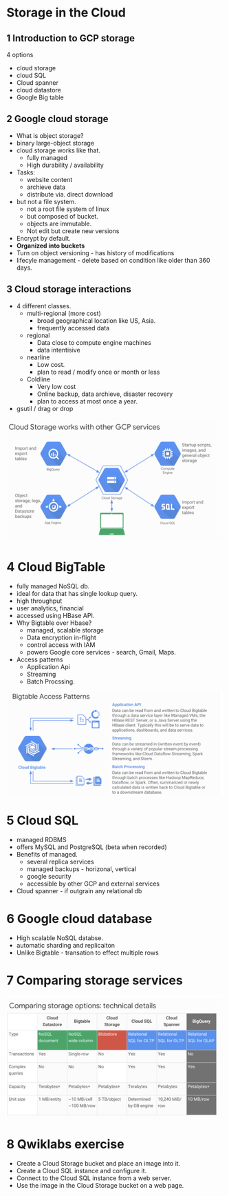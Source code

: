 # Storage in the Cloud

## 1 Introduction to GCP storage

4 options

- cloud storage
- cloud SQL
- Cloud spanner
- cloud datastore
- Google Big table

## 2 Google cloud storage

- What is object storage?
- binary large-object storage
- cloud storage works like that.
  - fully managed
  - High durability / availability
- Tasks:
  - website content
  - archieve data
  - distribute via. direct download
- but not a file system.
  - not a root file system of linux
  - but composed of bucket.
  - objects are immutable.
  - Not edit but create new versions
- Encrypt by default.
- **Organized into buckets**
- Turn on object versioning - has history of modifications
- lifecyle management - delete based on condition like older than 360 days.



## 3 Cloud storage interactions

- 4 different classes.
  - multi-regional (more cost)
    - broad geographical location like US, Asia.
    - frequently accessed data
  - regional
    - Data close to compute engine machines
    - data intentisive
  - nearline
    - Low cost.
    - plan to read / modify once or month or less
  - Coldline
    - Very low cost
    - Online backup, data archieve, disaster recovery
    - plan to access at most once a year.
- gsutil / drag or drop

![image-20200521185330111](4_storage_in_the_cloud/image-20200521185330111.png)

# 4 Cloud BigTable

- fully managed NoSQL db.
- ideal for data that has single lookup query.
- high throughput
- user analytics, financial
- accessed using HBase API.
- Why Bigtable over Hbase?
  - managed, scalable storage
  - Data encryption in-flight
  - control access with IAM
  - powers Google core services - search, Gmail, Maps.
- Access patterns
  - Application Api
  - Streaming
  - Batch Procssing.

![image-20200521185306217](4_storage_in_the_cloud/image-20200521185306217.png)

# 5 Cloud SQL

- managed RDBMS
- offers MySQL and PostgreSQL (beta when recorded)
- Benefits of managed.
  - several replica services
  - managed backups - horizonal, vertical
  - google security
  - accessible by other GCP and external services
- Cloud spanner - if outgrain any relational db



# 6 Google cloud database

- High scalable NoSQL databse.
- automatic sharding and replicaiton
- Unlike Bigtable - transation to effect multiple rows

# 7 Comparing storage services

![image-20200521185507632](4_storage_in_the_cloud/image-20200521185507632.png)



# 8 Qwiklabs exercise

- Create a Cloud Storage bucket and place an image into it.
- Create a Cloud SQL instance and configure it.
- Connect to the Cloud SQL instance from a web server.
- Use the image in the Cloud Storage bucket on a web page.